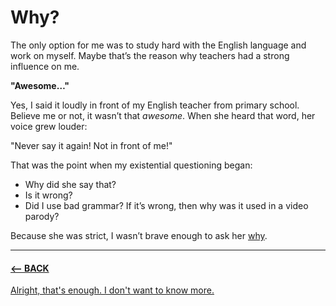 # Why?

The only option for me was to study hard with the English language and work on myself. Maybe that’s the reason why teachers had a strong influence on me.

**"Awesome…"**

Yes, I said it loudly in front of my English teacher from primary school. Believe me or not, it wasn’t that *awesome*. When she heard that word, her voice grew louder:

"Never say it again! Not in front of me!" 

That was the point when my existential questioning began: 
- Why did she say that?
- Is it wrong?
- Did I use bad grammar? If it’s wrong, then why was it used in a video parody?

Because she was strict, I wasn’t brave enough to ask her [why](https://github.com/BenjaminHaverla/The-silent-memory.git).

-------------------------------------------------------------

#### [<– BACK](https://github.com/BenjaminHaverla/The-beginning.git)
[Alright, that's enough. I don't want to know more.](https://github.com/BenjaminHaverla/English-essay-workflow.git)
